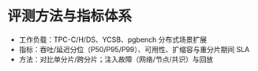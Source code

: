 # 评测方法与指标体系

- 工作负载：TPC-C/H/DS、YCSB、pgbench 分布式场景扩展
- 指标：吞吐/延迟分位（P50/P95/P99）、可用性、扩缩容与重分片期间 SLA
- 方法：对比单分片/跨分片；注入故障（网络/节点/共识）与回放
